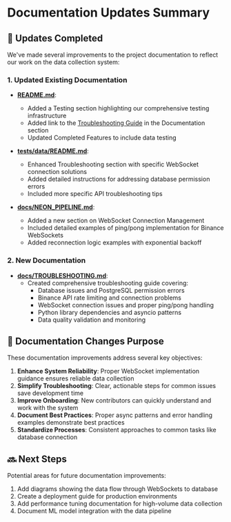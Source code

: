 # Documentation Updates Summary

## 🔄 Updates Completed

We've made several improvements to the project documentation to reflect our work on the data collection system:

### 1. Updated Existing Documentation
- **[README.md](../README.md)**: 
  - Added a Testing section highlighting our comprehensive testing infrastructure
  - Added link to the [Troubleshooting Guide](TROUBLESHOOTING.md) in the Documentation section
  - Updated Completed Features to include data testing

- **[tests/data/README.md](../tests/data/README.md)**:
  - Enhanced Troubleshooting section with specific WebSocket connection solutions
  - Added detailed instructions for addressing database permission errors
  - Included more specific API troubleshooting tips

- **[docs/NEON_PIPELINE.md](NEON_PIPELINE.md)**:
  - Added a new section on WebSocket Connection Management
  - Included detailed examples of ping/pong implementation for Binance WebSockets
  - Added reconnection logic examples with exponential backoff

### 2. New Documentation
- **[docs/TROUBLESHOOTING.md](TROUBLESHOOTING.md)**:
  - Created comprehensive troubleshooting guide covering:
    - Database issues and PostgreSQL permission errors
    - Binance API rate limiting and connection problems
    - WebSocket connection issues and proper ping/pong handling
    - Python library dependencies and asyncio patterns
    - Data quality validation and monitoring

## 📝 Documentation Changes Purpose

These documentation improvements address several key objectives:

1. **Enhance System Reliability**: Proper WebSocket implementation guidance ensures reliable data collection
2. **Simplify Troubleshooting**: Clear, actionable steps for common issues save development time
3. **Improve Onboarding**: New contributors can quickly understand and work with the system
4. **Document Best Practices**: Proper async patterns and error handling examples demonstrate best practices
5. **Standardize Processes**: Consistent approaches to common tasks like database connection

## 🔜 Next Steps

Potential areas for future documentation improvements:

1. Add diagrams showing the data flow through WebSockets to database
2. Create a deployment guide for production environments
3. Add performance tuning documentation for high-volume data collection
4. Document ML model integration with the data pipeline 